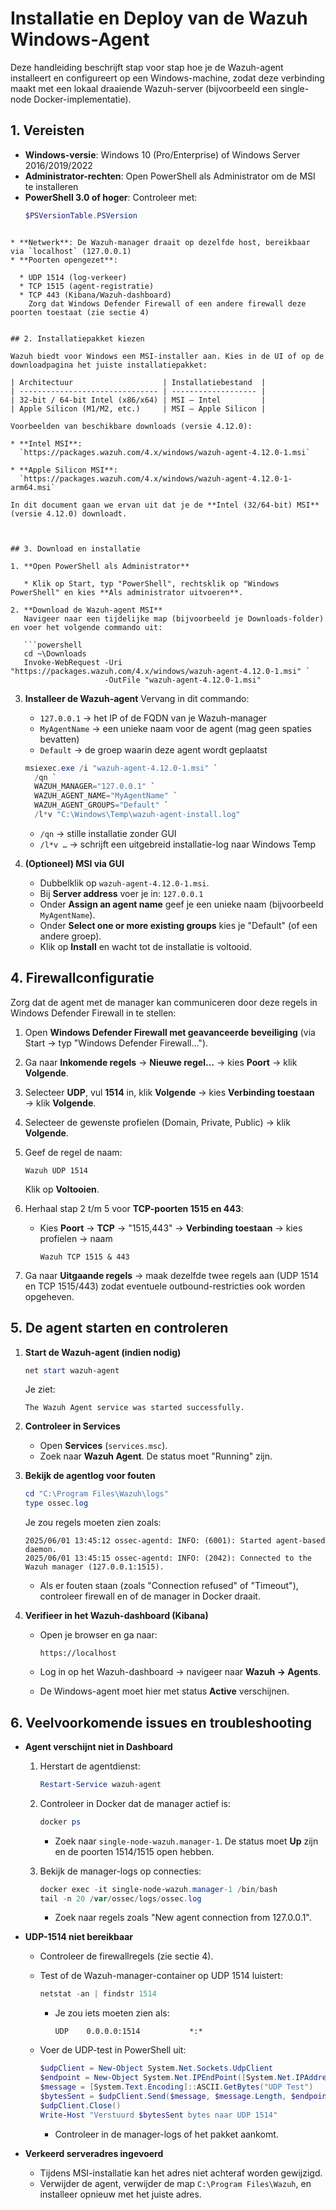 # Installatie en Deploy van de Wazuh Windows-Agent

Deze handleiding beschrijft stap voor stap hoe je de Wazuh-agent installeert en configureert op een Windows-machine, zodat deze verbinding maakt met een lokaal draaiende Wazuh-server (bijvoorbeeld een single-node Docker-implementatie).


## 1. Vereisten

- **Windows-versie**: Windows 10 (Pro/Enterprise) of Windows Server 2016/2019/2022  
- **Administrator-rechten**: Open PowerShell als Administrator om de MSI te installeren  
- **PowerShell 3.0 of hoger**: Controleer met:
  ```powershell
  $PSVersionTable.PSVersion
```

* **Netwerk**: De Wazuh-manager draait op dezelfde host, bereikbaar via `localhost` (127.0.0.1)
* **Poorten opengezet**:

  * UDP 1514 (log-verkeer)
  * TCP 1515 (agent-registratie)
  * TCP 443 (Kibana/Wazuh-dashboard)
    Zorg dat Windows Defender Firewall of een andere firewall deze poorten toestaat (zie sectie 4)


## 2. Installatiepakket kiezen

Wazuh biedt voor Windows een MSI-installer aan. Kies in de UI of op de downloadpagina het juiste installatiepakket:

| Architectuur                    | Installatiebestand  |
| ------------------------------- | ------------------- |
| 32-bit / 64-bit Intel (x86/x64) | MSI – Intel         |
| Apple Silicon (M1/M2, etc.)     | MSI – Apple Silicon |

Voorbeelden van beschikbare downloads (versie 4.12.0):

* **Intel MSI**:
  `https://packages.wazuh.com/4.x/windows/wazuh-agent-4.12.0-1.msi`

* **Apple Silicon MSI**:
  `https://packages.wazuh.com/4.x/windows/wazuh-agent-4.12.0-1-arm64.msi`

In dit document gaan we ervan uit dat je de **Intel (32/64-bit) MSI** (versie 4.12.0) downloadt.



## 3. Download en installatie

1. **Open PowerShell als Administrator**

   * Klik op Start, typ "PowerShell", rechtsklik op "Windows PowerShell" en kies **Als administrator uitvoeren**.

2. **Download de Wazuh-agent MSI**
   Navigeer naar een tijdelijke map (bijvoorbeeld je Downloads-folder) en voer het volgende commando uit:

   ```powershell
   cd ~\Downloads
   Invoke-WebRequest -Uri "https://packages.wazuh.com/4.x/windows/wazuh-agent-4.12.0-1.msi" `
                     -OutFile "wazuh-agent-4.12.0-1.msi"
   ```

3. **Installeer de Wazuh-agent**
   Vervang in dit commando:

   * `127.0.0.1` → het IP of de FQDN van je Wazuh-manager
   * `MyAgentName` → een unieke naam voor de agent (mag geen spaties bevatten)
   * `Default` → de groep waarin deze agent wordt geplaatst

   ```powershell
   msiexec.exe /i "wazuh-agent-4.12.0-1.msi" `
     /qn `
     WAZUH_MANAGER="127.0.0.1" `
     WAZUH_AGENT_NAME="MyAgentName" `
     WAZUH_AGENT_GROUPS="Default" `
     /l*v "C:\Windows\Temp\wazuh-agent-install.log"
   ```

   * `/qn` → stille installatie zonder GUI
   * `/l*v …` → schrijft een uitgebreid installatie-log naar Windows Temp

4. **(Optioneel) MSI via GUI**

   * Dubbelklik op `wazuh-agent-4.12.0-1.msi`.
   * Bij **Server address** voer je in: `127.0.0.1`
   * Onder **Assign an agent name** geef je een unieke naam (bijvoorbeeld `MyAgentName`).
   * Onder **Select one or more existing groups** kies je "Default" (of een andere groep).
   * Klik op **Install** en wacht tot de installatie is voltooid.



## 4. Firewallconfiguratie

Zorg dat de agent met de manager kan communiceren door deze regels in Windows Defender Firewall in te stellen:

1. Open **Windows Defender Firewall met geavanceerde beveiliging** (via Start → typ "Windows Defender Firewall…").

2. Ga naar **Inkomende regels** → **Nieuwe regel…** → kies **Poort** → klik **Volgende**.

3. Selecteer **UDP**, vul **1514** in, klik **Volgende** → kies **Verbinding toestaan** → klik **Volgende**.

4. Selecteer de gewenste profielen (Domain, Private, Public) → klik **Volgende**.

5. Geef de regel de naam:

   ```
   Wazuh UDP 1514
   ```

   Klik op **Voltooien**.

6. Herhaal stap 2 t/m 5 voor **TCP-poorten 1515 en 443**:

   * Kies **Poort** → **TCP** → "1515,443" → **Verbinding toestaan** → kies profielen → naam

     ```
     Wazuh TCP 1515 & 443
     ```

7. Ga naar **Uitgaande regels** → maak dezelfde twee regels aan (UDP 1514 en TCP 1515/443) zodat eventuele outbound-restricties ook worden opgeheven.

## 5. De agent starten en controleren

1. **Start de Wazuh-agent (indien nodig)**

   ```powershell
   net start wazuh-agent
   ```

   Je ziet:

   ```
   The Wazuh Agent service was started successfully.
   ```

2. **Controleer in Services**

   * Open **Services** (`services.msc`).
   * Zoek naar **Wazuh Agent**. De status moet "Running" zijn.

3. **Bekijk de agentlog voor fouten**

   ```powershell
   cd "C:\Program Files\Wazuh\logs"
   type ossec.log
   ```

   Je zou regels moeten zien zoals:

   ```
   2025/06/01 13:45:12 ossec-agentd: INFO: (6001): Started agent-based daemon.
   2025/06/01 13:45:15 ossec-agentd: INFO: (2042): Connected to the Wazuh manager (127.0.0.1:1515).
   ```

   * Als er fouten staan (zoals "Connection refused" of "Timeout"), controleer firewall en of de manager in Docker draait.

4. **Verifieer in het Wazuh-dashboard (Kibana)**

   * Open je browser en ga naar:

     ```
     https://localhost
     ```
   * Log in op het Wazuh-dashboard → navigeer naar **Wazuh → Agents**.
   * De Windows-agent moet hier met status **Active** verschijnen.


## 6. Veelvoorkomende issues en troubleshooting

* **Agent verschijnt niet in Dashboard**

  1. Herstart de agentdienst:

     ```powershell
     Restart-Service wazuh-agent
     ```
  2. Controleer in Docker dat de manager actief is:

     ```powershell
     docker ps
     ```

     * Zoek naar `single-node-wazuh.manager-1`. De status moet **Up** zijn en de poorten 1514/1515 open hebben.
  3. Bekijk de manager-logs op connecties:

     ```powershell
     docker exec -it single-node-wazuh.manager-1 /bin/bash
     tail -n 20 /var/ossec/logs/ossec.log
     ```

     * Zoek naar regels zoals "New agent connection from 127.0.0.1".

* **UDP-1514 niet bereikbaar**

  * Controleer de firewallregels (zie sectie 4).
  * Test of de Wazuh-manager-container op UDP 1514 luistert:

    ```powershell
    netstat -an | findstr 1514
    ```

    * Je zou iets moeten zien als:

      ```
      UDP    0.0.0.0:1514           *:*
      ```
  * Voer de UDP-test in PowerShell uit:

    ```powershell
    $udpClient = New-Object System.Net.Sockets.UdpClient
    $endpoint = New-Object System.Net.IPEndPoint([System.Net.IPAddress]::Parse("127.0.0.1"), 1514)
    $message = [System.Text.Encoding]::ASCII.GetBytes("UDP Test")
    $bytesSent = $udpClient.Send($message, $message.Length, $endpoint)
    $udpClient.Close()
    Write-Host "Verstuurd $bytesSent bytes naar UDP 1514"
    ```

    * Controleer in de manager-logs of het pakket aankomt.

* **Verkeerd serveradres ingevoerd**

  * Tijdens MSI-installatie kan het adres niet achteraf worden gewijzigd.
  * Verwijder de agent, verwijder de map `C:\Program Files\Wazuh`, en installeer opnieuw met het juiste adres.


